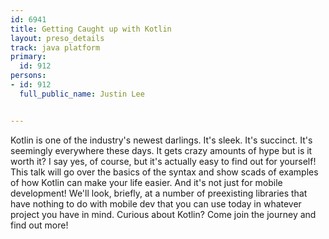 ---
id: 6941
title: Getting Caught up with Kotlin
layout: preso_details
track: java platform
primary:
  id: 912
persons:
- id: 912
  full_public_name: Justin Lee

---
Kotlin is one of the industry's newest darlings.  It's sleek.  It's succinct.  It's seemingly everywhere these days.  It gets crazy amounts of hype but is it worth it?  I say yes, of course, but it's actually easy to find out for yourself!  This talk will go over the basics of the syntax and show scads of examples of how Kotlin can make your life easier.  And it's not just for mobile development!  We'll look, briefly, at a number of preexisting libraries that have nothing to do with mobile dev that you can use today in whatever project you have in mind.  Curious about Kotlin?  Come join the journey and find out more!